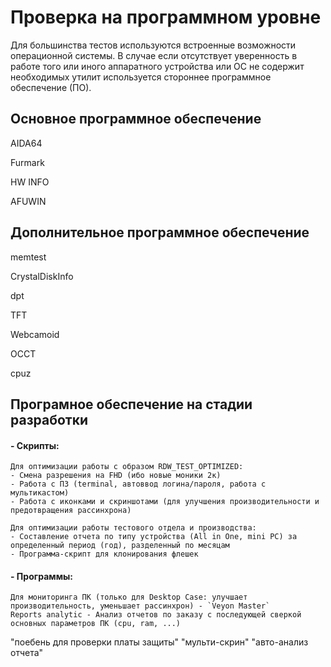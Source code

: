 # Проверка на программном уровне

Для большинства тестов используются встроенные возможности операционной системы. В случае если отсутствует уверенность в работе того или иного аппаратного устройства или ОС не содержит необходимых утилит используется стороннее программное обеспечение (ПО).

## Основное программное обеспечение
AIDA64

Furmark

HW INFO

AFUWIN

## Дополнительное программное обеспечение

memtest

CrystalDiskInfo

dpt

TFT

Webcamoid

OCCT

cpuz

## Програмное обеспечение на стадии разработки

#### - Скрипты:
	Для оптимизации работы с образом RDW_TEST_OPTIMIZED:
	- Смена разрешения на FHD (ибо новые моники 2к)
	- Работа с ПЗ (terminal, автоввод логина/пароля, работа с мультикастом)
	- Работа с иконками и скриншотами (для улучшения производительности и предотвращения рассинхрона)
	
	Для оптимизации работы тестового отдела и производства:
	- Составление отчета по типу устройства (All in One, mini PC) за определенный период (год), разделенный по месяцам
	- Программа-скрипт для клонирования флешек
#### - Программы:
	Для мониторинга ПК (только для Desktop Case: улучшает производительность, уменьшает рассинхрон) - `Veyon Master`
	Reports analytic - Анализ отчетов по заказу с последующей сверкой основных параметров ПК (cpu, ram, ...)
	


"поебень для проверки платы защиты"
"мульти-скрин"
"авто-анализ отчета"


